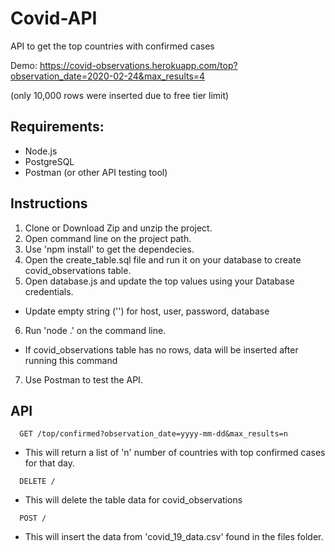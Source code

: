 # Covid-API

API to get the top countries with confirmed cases

Demo: 
https://covid-observations.herokuapp.com/top?observation_date=2020-02-24&max_results=4

(only 10,000 rows were inserted due to free tier limit)

## Requirements:
- Node.js
- PostgreSQL
- Postman (or other API testing tool)

## Instructions
1. Clone or Download Zip and unzip the project.
2. Open command line on the project path.
3. Use 'npm install' to get the dependecies.
3. Open the create_table.sql file and run it on your database to create covid_observations table.
5. Open database.js and update the top values using your Database credentials.
- Update empty string ('') for host, user, password, database
6. Run 'node .' on the command line.
- If covid_observations table has no rows, data will be inserted after running this command

7. Use Postman to test the API.

## API
```http
  GET /top/confirmed?observation_date=yyyy-mm-dd&max_results=n
```
- This will return a list of 'n' number of countries with top confirmed cases for that day.


```http
  DELETE /
```
- This will delete the table data for covid_observations


```http
  POST /
```
- This will insert the data from 'covid_19_data.csv' found in the files folder.